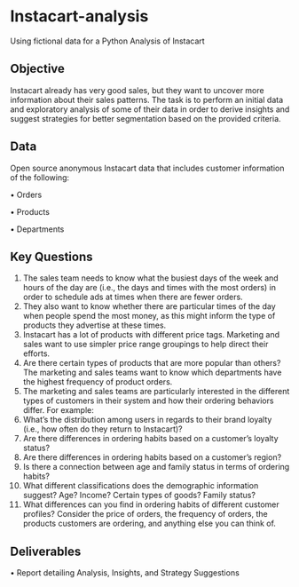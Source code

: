 # Instacart-analysis
Using fictional data for a Python Analysis of Instacart
## Objective
Instacart already has very good sales, but they want to uncover more information about their sales patterns. The task is to perform an initial data and exploratory analysis of some of their data in order to derive insights and suggest strategies for better segmentation based on the provided criteria.

## Data
Open source anonymous Instacart data that includes customer information of the following:

• Orders

• Products

• Departments

## Key Questions
1. The sales team needs to know what the busiest days of the week and hours of the day are (i.e., the days and times with the most orders) in order to schedule ads at times when there are fewer orders.
2. They also want to know whether there are particular times of the day when people spend the most money, as this might inform the type of products they advertise at these times.
3. Instacart has a lot of products with different price tags. Marketing and sales want to use simpler price range groupings to help direct their efforts.
4. Are there certain types of products that are more popular than others? The marketing and sales teams want to know which departments have the highest frequency of product orders.
5. The marketing and sales teams are particularly interested in the different types of customers in their system and how their ordering behaviors differ. For example:
  1. What’s the distribution among users in regards to their brand loyalty (i.e., how often do they return to Instacart)?
  2. Are there differences in ordering habits based on a customer’s loyalty status?
  3. Are there differences in ordering habits based on a customer’s region?
  4. Is there a connection between age and family status in terms of ordering habits?
  5. What different classifications does the demographic information suggest? Age? Income? Certain types of goods? Family status?
  6. What differences can you find in ordering habits of different customer profiles? Consider the price of orders, the frequency of orders, the products customers are ordering, and anything else you can think of.

## Deliverables

• Report detailing Analysis, Insights, and Strategy Suggestions
